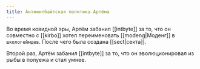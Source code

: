 ```yaml
---
title: Антиинтбайтская политика Артёма
---
```

Во время ковидной эры, Артём забанил [[intbyte]] за то, что он совместно с [[kirbo]] хотел переименовать [[modeng|Моденг]] в `школогеймдев`.  После чего была создана [[sect|секта]].

Второй раз, Артём забанил [[intbyte]] за то, что он эволюционировал из рыбы в полуежа и стал умнее.